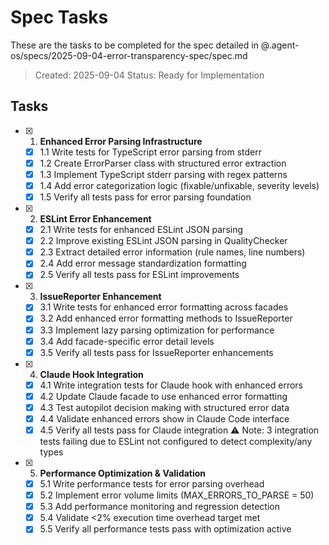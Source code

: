 # Spec Tasks

These are the tasks to be completed for the spec detailed in
@.agent-os/specs/2025-09-04-error-transparency-spec/spec.md

> Created: 2025-09-04 Status: Ready for Implementation

## Tasks

- [x] 1. **Enhanced Error Parsing Infrastructure**
  - [x] 1.1 Write tests for TypeScript error parsing from stderr
  - [x] 1.2 Create ErrorParser class with structured error extraction
  - [x] 1.3 Implement TypeScript stderr parsing with regex patterns
  - [x] 1.4 Add error categorization logic (fixable/unfixable, severity levels)
  - [x] 1.5 Verify all tests pass for error parsing foundation

- [x] 2. **ESLint Error Enhancement**
  - [x] 2.1 Write tests for enhanced ESLint JSON parsing
  - [x] 2.2 Improve existing ESLint JSON parsing in QualityChecker
  - [x] 2.3 Extract detailed error information (rule names, line numbers)
  - [x] 2.4 Add error message standardization formatting
  - [x] 2.5 Verify all tests pass for ESLint improvements

- [x] 3. **IssueReporter Enhancement**
  - [x] 3.1 Write tests for enhanced error formatting across facades
  - [x] 3.2 Add enhanced error formatting methods to IssueReporter
  - [x] 3.3 Implement lazy parsing optimization for performance
  - [x] 3.4 Add facade-specific error detail levels
  - [x] 3.5 Verify all tests pass for IssueReporter enhancements

- [x] 4. **Claude Hook Integration**
  - [x] 4.1 Write integration tests for Claude hook with enhanced errors
  - [x] 4.2 Update Claude facade to use enhanced error formatting
  - [x] 4.3 Test autopilot decision making with structured error data
  - [x] 4.4 Validate enhanced errors show in Claude Code interface
  - [x] 4.5 Verify all tests pass for Claude integration ⚠️ Note: 3 integration
        tests failing due to ESLint not configured to detect complexity/any
        types

- [x] 5. **Performance Optimization & Validation**
  - [x] 5.1 Write performance tests for error parsing overhead
  - [x] 5.2 Implement error volume limits (MAX_ERRORS_TO_PARSE = 50)
  - [x] 5.3 Add performance monitoring and regression detection
  - [x] 5.4 Validate <2% execution time overhead target met
  - [x] 5.5 Verify all performance tests pass with optimization active
